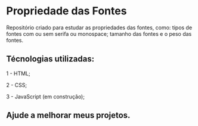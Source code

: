 # Propriedade das Fontes

Repositório criado para estudar as propriedades das fontes, como: tipos de fontes com ou sem serifa ou monospace; tamanho das fontes e o peso das fontes.

## Técnologias utilizadas:

1 - HTML;

2 - CSS;

3 - JavaScript (em construção);

## Ajude a melhorar meus projetos.